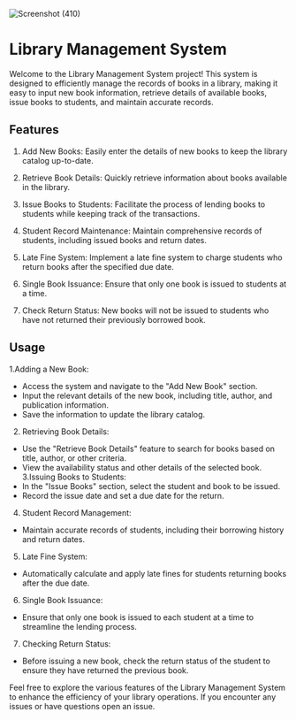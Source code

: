 ![Screenshot (410)](https://user-images.githubusercontent.com/43209472/93245763-6557ad80-f7a9-11ea-84a2-0cffc1519431.png)

# Library Management System

Welcome to the Library Management System project! This system is designed to efficiently manage the records of books in a library, making it easy to input new book information, retrieve details of available books, issue books to students, and maintain accurate records.

## Features
1. Add New Books: Easily enter the details of new books to keep the library catalog up-to-date.

2. Retrieve Book Details: Quickly retrieve information about books available in the library.

3. Issue Books to Students: Facilitate the process of lending books to students while keeping track of the transactions.

4. Student Record Maintenance: Maintain comprehensive records of students, including issued books and return dates.

5. Late Fine System: Implement a late fine system to charge students who return books after the specified due date.

6. Single Book Issuance: Ensure that only one book is issued to students at a time.

7. Check Return Status: New books will not be issued to students who have not returned their previously borrowed book.

## Usage

1.Adding a New Book:
- Access the system and navigate to the "Add New Book" section.
- Input the relevant details of the new book, including title, author, and publication information.
- Save the information to update the library catalog.
2. Retrieving Book Details:
- Use the "Retrieve Book Details" feature to search for books based on title, author, or other criteria.
- View the availability status and other details of the selected book.
3.Issuing Books to Students:
- In the "Issue Books" section, select the student and book to be issued.
- Record the issue date and set a due date for the return.
4. Student Record Management:
- Maintain accurate records of students, including their borrowing history and return dates.
5. Late Fine System:
- Automatically calculate and apply late fines for students returning books after the due date.
6. Single Book Issuance:
- Ensure that only one book is issued to each student at a time to streamline the lending process.
7. Checking Return Status:
- Before issuing a new book, check the return status of the student to ensure they have returned the previous book.


Feel free to explore the various features of the Library Management System to enhance the efficiency of your library operations. If you encounter any issues or have questions open an issue.
